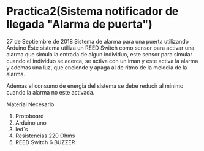 # Practica2(Sistema notificador de llegada "Alarma de puerta")
27 de Septiembre de 2018
Sistema de alarma para una puerta utilizando Arduino
Este sistema utiliza un REED Switch como sensor para activar una alarma que simula la entrada de algun individuo,
este sensor para simular cuando el individuo se acerca, se activa con un iman y este activa la alarma y ademas una luz,
que enciende y apaga al de ritmo de la melodia de la alarma.

Ademas el consumo de energia del sistema se debe reducir al minimo cuando la alarma no este activada.

Material Necesario
1. Protoboard
2. Arduino uno
3. led´s
4. Resistencias 220 Ohms
5. REED Switch
6.BUZZER
